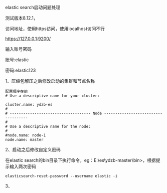 elastic search启动问题处理

测试版本8.12.1，

访问地址，使用https访问，使用localhost访问不行

https://127.0.0.1:9200/

输入账号密码

账号:elastic 

密码:elastic123

1、压缩包解压之后修改启动的集群和节点名称

```properties
配置顺序在前
# Use a descriptive name for your cluster:

cluster.name: ydzb-es
#
# ------------------------------------ Node ------------------------------------
#
# Use a descriptive name for the node:
#
#node.name: node-1
node.name: master
```

2、启动之后修改自定义密码

在elastic search的bin目录下执行命令，eg：E:\es\ydzb-master\bin>，根据提示输入两次密码

```properties
elasticsearch-reset-password --username elastic -i
```

3、

